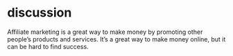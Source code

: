 # discussion
Affiliate marketing is a great way to make money by promoting other people’s products and services. It’s a great way to make money online, but it can be hard to find success.
